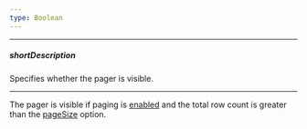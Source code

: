 ```yaml
---
type: Boolean
---
```

---
##### shortDescription
Specifies whether the pager is visible.

---
The pager is visible if paging is [enabled](/api-reference/10%20UI%20Widgets/GridBase/1%20Configuration/paging/enabled.md '{basewidgetpath}/Configuration/paging/#enabled') and the total row count is greater than the [pageSize](/api-reference/10%20UI%20Widgets/GridBase/1%20Configuration/paging/pageSize.md '{basewidgetpath}/Configuration/paging/#pageSize') option.